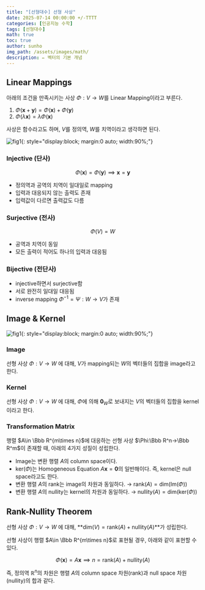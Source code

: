 ```yaml
---
title: "[선형대수] 선형 사상"
date: 2025-07-14 00:00:00 +/-TTTT
categories: [인공지능 수학]
tags: [선형대수]
math: true
toc: true
author: sunho
img_path: /assets/images/math/
description: ✏️ 벡터의 기본 개념
---
```


## Linear Mappings

아래의 조건을 만족시키는 사상 $\Phi : V → W$를 Linear Mapping이라고 부른다.

1. $\Phi(\mathbf{x}+\mathbf{y})=\Phi(\mathbf{x})+\Phi(\mathbf{y})$
2. $\Phi (\lambda \mathbf{x})=\lambda \Phi (\mathbf{x})$

사상은 함수라고도 하며, $V$를 정의역, $W$를 치역이라고 생각하면 된다.

![fig1](mlm/10-1.png){: style="display:block; margin:0 auto; width:90%;"}

### Injective (단사)

$$
\Phi (\mathbf{x})=\Phi (\mathbf{y})\implies\mathbf{x}=\mathbf{y}
$$

- 정의역과 공역의 치역이 일대일로 mapping
- 입력과 대응되지 않는 출력도 존재
- 입력값이 다르면 출력값도 다름
  
### Surjective (전사)

$$
\Phi (V)=W
$$

- 공역과 치역이 동일
- 모든 출력이 적어도 하나의 입력과 대응됨
  
### Bijective (전단사)

- injective하면서 surjective함
- 서로 완전히 일대일 대응됨
- inverse mapping $\Phi^{-1}=\Psi:W\to V$가 존재

## Image & Kernel

![fig1](mlm/10-2.png){: style="display:block; margin:0 auto; width:90%;"}

### Image



선형 사상 $\Phi : V → W$ 에 대해, $V$가 mapping되는 $W$의 벡터들의 집합을 image라고 한다.

### Kernel



선형 사상 $\Phi : V → W$ 에 대해, $\Phi$에 의해 $\mathbf{0}_W$로 보내지는 $V$의 벡터들의 집합을 kernel이라고 한다.

### Transformation Matrix

행렬 $A\in \Bbb R^{m\times n}$에 대응하는 선형 사상 $\Phi:\Bbb R^n→\Bbb R^m$이 존재할 때, 아래의 4가지 성질이 성립한다.

- Image는 변환 행렬 $A$의 column space이다.
- $\text{ker}(\Phi)$는 Homogeneous Equation $A\mathbf{x}=\mathbf{0}$의 일반해이다. 즉, kernel은 null space라고도 한다.
- 변환 행렬 $A$의 rank는 image의 차원과 동일하다. → $\text{rank}(A)=\text{dim}(\text{Im}(\Phi))$
- 변환 행렬 $A$의 nullity는 kernel의 차원과 동일하다. → $\text{nullity}(A)=\text{dim}(\text{ker}(\Phi))$

## Rank-Nullity Theorem

선형 사상 $\Phi : V → W$ 에 대해, **$\text{dim}(V)=\text{rank}(A)+\text{nullity}(A)$**가 성립한다.

선형 사상이 행렬 $A\in \Bbb R^{m\times n}$로 표현될 경우, 아래와 같이 표현할 수 있다.

$$
\Phi(\mathbf{x})=A\mathbf{x}\implies n=\text{rank}(A)+\text{nullity}(A)
$$

즉, 정의역 $\mathbb{R}^{n}$의 차원은 행렬 $A$의 column space 차원(rank)과 null space 차원(nullity)의 합과 같다.
